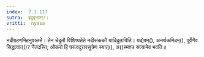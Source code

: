 ```yaml
---
index:  7.3.117
sutra:  इदुद्भ्याम्?।
vritti:  nyasa
---
```


नदीग्रहणमिहनुवत्र्तते। तेन चेदुतौ विशिष्यतेते नदीसंककौ यादिदुताविति। यद्येवम्(), अनर्थकमिदम्(), पूर्वेणैव सिद्धत्वात्()? नैतदस्ति; औकरो हि परत्वदुत्तरसूत्रेण स्यात्(), अ()स्मश्च सत्यामेव भवति॥
